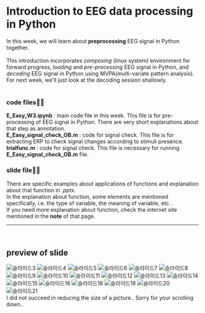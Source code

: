 # Introduction to EEG data processing in Python

In this week, we will learn about **preprocessing** EEG signal in Python together.<br>
<br>
This introduction incorporates _composing_ (linux system) environment for forward progress, _loading_ and _pre-processing_ EEG signal in Python, and _decoding_ EEG signal in Python using MVPA(multi-variate pattern analysis).<br>
For next week, we'll just look at the decoding session shallowly.<br>
<br>
### code files🧑‍💻
**E_Easy_W3.ipynb** : main code file in this week. This file is for pre-processing of EEG signal in Python. There are very short explanations about that step as annotation.<br>
**E_Easy_signal_check_OB.m** : code for signal check. This file is for extracting ERP to check signal changes according to stimuli presence.<br>
**trialfunc.m** : code for signal check. This file is necessary for running **E_Easy_signal_check_OB.m** file.
<br>
### slide file🧑‍🏫
There are specific examples about applications of functions and explanation about that function in _.pptx_.<br>
In the explanation about function, some elements are mentioned specifically, i.e. the type of variable, the meaning of variable, etc. .<br>
If you need more explanation about function, check the internet site mentioned in the **note** of that page.<br>

- - -

<br>

## preview of slide

![슬라이드3](https://user-images.githubusercontent.com/120706982/213369913-715fa7fa-68a9-405f-b6b5-dca109c4fa1d.JPG)
![슬라이드4](https://user-images.githubusercontent.com/120706982/213369926-082c3a61-0aca-4729-adf0-e45ab6bb62fc.JPG)
![슬라이드5](https://user-images.githubusercontent.com/120706982/213369932-9557efcd-1a5f-41c4-899a-2b71b864b5ec.JPG)
![슬라이드6](https://user-images.githubusercontent.com/120706982/213369938-74bfe1e3-0dac-48ba-9c37-e6418bd300e1.JPG)
![슬라이드7](https://user-images.githubusercontent.com/120706982/213369941-5c710061-e791-4bf2-a02f-d30b2a6bfc43.JPG)
![슬라이드8](https://user-images.githubusercontent.com/120706982/213369953-70fc218a-2077-4576-b7f6-4d4823e5e9ba.JPG)
![슬라이드9](https://user-images.githubusercontent.com/120706982/213369958-38652224-fc62-44b8-8357-b89609b84358.JPG)
![슬라이드10](https://user-images.githubusercontent.com/120706982/213369963-6f49d1b9-9672-4be0-991f-b9a7cea06829.JPG)
![슬라이드11](https://user-images.githubusercontent.com/120706982/213369968-2dedf8f3-1c6c-475c-acb3-677e3c699b75.JPG)
![슬라이드12](https://user-images.githubusercontent.com/120706982/213369976-18b4f130-3146-4742-bba8-ffbbed791372.JPG)
![슬라이드13](https://user-images.githubusercontent.com/120706982/213369981-8a91c0ef-ad11-4b01-baf5-8f9b4f4a73f7.JPG)
![슬라이드14](https://user-images.githubusercontent.com/120706982/213369985-9ca05b20-221b-48d6-9566-d92f9a2c2ea1.JPG)
![슬라이드15](https://user-images.githubusercontent.com/120706982/213369993-55b5e365-b7ef-467a-99b0-7c440647fb99.JPG)
![슬라이드16](https://user-images.githubusercontent.com/120706982/213369998-0f831629-f51f-4d26-87eb-990f32df93a9.JPG)
![슬라이드18](https://user-images.githubusercontent.com/120706982/213370002-6eda3b8e-0ccc-4f92-ad6f-9676f18b9e67.JPG)
![슬라이드19](https://user-images.githubusercontent.com/120706982/213370006-88205e54-bfd2-43f8-a578-4c538981b899.JPG)
![슬라이드20](https://user-images.githubusercontent.com/120706982/213370010-d72392ed-c30c-4cfb-bb89-045092d8785d.JPG)
![슬라이드21](https://user-images.githubusercontent.com/120706982/213370013-b8c0db73-c432-4abd-af67-305845135a03.JPG)
<br>
I did not succeed in reducing the size of a picture.. Sorry for your scrolling down..
